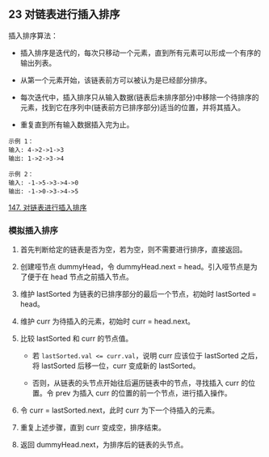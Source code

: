 ## 23 对链表进行插入排序


插入排序算法：

* 插入排序是迭代的，每次只移动一个元素，直到所有元素可以形成一个有序的输出列表。

* 从第一个元素开始，该链表前方可以被认为是已经部分排序。

* 每次迭代中，插入排序只从输入数据(链表后未排序部分)中移除一个待排序的元素，找到它在序列中(链表前方已排序部分)适当的位置，并将其插入。

* 重复直到所有输入数据插入完为止。

```
示例 1：
输入: 4->2->1->3
输出: 1->2->3->4

示例 2：
输入: -1->5->3->4->0
输出: -1->0->3->4->5
```

[147. 对链表进行插入排序](https://leetcode-cn.com/problems/insertion-sort-list/)


### 模拟插入排序

1. 首先判断给定的链表是否为空，若为空，则不需要进行排序，直接返回。

2. 创建哑节点 dummyHead，令 dummyHead.next = head。引入哑节点是为了便于在 head 节点之前插入节点。

3. 维护 lastSorted 为链表的已排序部分的最后一个节点，初始时 lastSorted = head。

4. 维护 curr 为待插入的元素，初始时 curr = head.next。

5. 比较 lastSorted 和 curr 的节点值。

   * 若 `lastSorted.val <= curr.val`，说明 curr 应该位于 lastSorted 之后，将 lastSorted 后移一位，curr 变成新的 lastSorted。

   * 否则，从链表的头节点开始往后遍历链表中的节点，寻找插入 curr 的位置。令 prev 为插入 curr 的位置的前一个节点，进行插入操作。
   
6. 令 curr = lastSorted.next，此时 curr 为下一个待插入的元素。

7. 重复上述步骤，直到 curr 变成空，排序结束。

8. 返回 dummyHead.next，为排序后的链表的头节点。       










